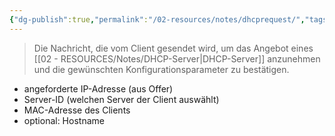 ```yaml
---
{"dg-publish":true,"permalink":"/02-resources/notes/dhcprequest/","tags":["netzwerk/protocol"],"noteIcon":"","updated":"2025-07-12T13:31:41.000+02:00"}
---
```


>Die Nachricht, die vom Client gesendet wird, um das Angebot eines [[02 - RESOURCES/Notes/DHCP-Server\|DHCP-Server]] anzunehmen und die gewünschten Konfigurationsparameter zu bestätigen.


- angeforderte IP-Adresse (aus Offer)
- Server-ID (welchen Server der Client auswählt)
- MAC-Adresse des Clients
- optional: Hostname